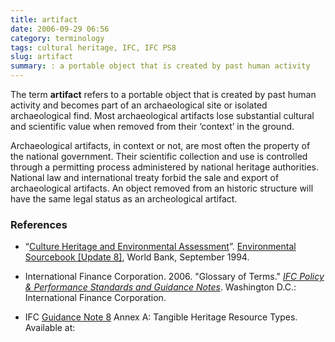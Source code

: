 ```yaml
---
title: artifact
date: 2006-09-29 06:56
category: terminology
tags: cultural heritage, IFC, IFC PS8
slug: artifact
summary: : a portable object that is created by past human activity
---
```


<!--
summary: 
-->

The term **artifact** refers to a portable object that is created by past human activity and becomes part of an archaeological site or isolated archaeological find. Most archaeological artifacts lose substantial cultural and scientific value when removed from their ‘context’ in the ground.

Archaeological artifacts, in context or not, are most often the property of the national government. Their scientific collection and use is controlled through a permitting process administered by national heritage authorities. National law and international treaty forbid the sale and export of archaeological artifacts. An object removed from an historic structure will have the same legal status as an archeological artifact.


### References

* “[Culture Heritage and Environmental Assessment](http://web.worldbank.org/archive/website00672/WEB/PDF/UPDATE8C.PDF)”. [Environmental Sourcebook [Update 8]](http://web.worldbank.org/archive/website00672/WEB/OTHER/TOOLSE-2.HTM?Opendocument), World Bank, September 1994.

* International Finance Corporation. 2006. "Glossary of Terms." *[IFC Policy & Performance Standards and Guidance Notes](http://www.ifc.org/wps/wcm/connect/9a9464804885598c8364d36a6515bb18/Glossary%2Bof%2BTerms.pdf?MOD=AJPERES&attachment=true&id=1322803900995 "First Accessed*: 01 November 2013")*. Washington D.C.: International Finance Corporation.

* IFC [Guidance Note 8](http://www.ifc.org/ifcext/sustainability.nsf/AttachmentsByTitle/pol_GuidanceNote2007_8/$FILE/2007+Updated+Guidance+Note_8.pdf) Annex A: Tangible Heritage Resource Types. Available at:




